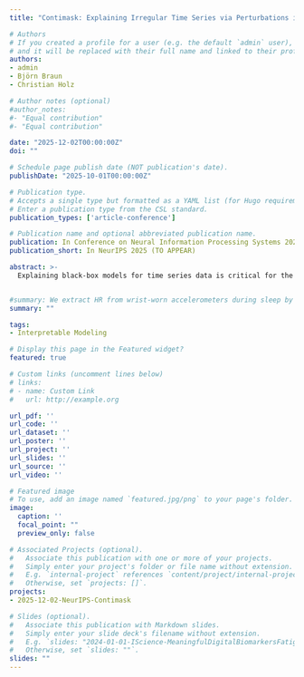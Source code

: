 ```yaml
---
title: "Contimask: Explaining Irregular Time Series via Perturbations in Continuous Time"

# Authors
# If you created a profile for a user (e.g. the default `admin` user), write the username (folder name) here 
# and it will be replaced with their full name and linked to their profile.
authors:
- admin
- Björn Braun
- Christian Holz

# Author notes (optional)
#author_notes:
#- "Equal contribution"
#- "Equal contribution"

date: "2025-12-02T00:00:00Z"
doi: ""

# Schedule page publish date (NOT publication's date).
publishDate: "2025-10-01T00:00:00Z"

# Publication type.
# Accepts a single type but formatted as a YAML list (for Hugo requirements).
# Enter a publication type from the CSL standard.
publication_types: ['article-conference']

# Publication name and optional abbreviated publication name.
publication: In Conference on Neural Information Processing Systems 2025 (NeurIPS - TO APPEAR)
publication_short: In NeurIPS 2025 (TO APPEAR)

abstract: >-
  Explaining black-box models for time series data is critical for the wide-scale adoption of deep learning techniques across domains such as healthcare. Recently, explainability methods for deep time series models have seen significant progress by adopting saliency methods that perturb masked segments of time series to uncover their importance towards the prediction of black-box models. Thus far, such methods have been largely restricted to regular time series. Irregular time series, however, sampled at irregular time intervals and potentially with missing values, are the dominant form of time series in various critical domains (e.g., hospital records). In this paper, we conduct the first evaluation of saliency methods for the interpretation of irregular time series models. We first translate techniques for regular time series into the continuous time realm of irregular time series and show under which circumstances such techniques are still applicable. However, existing perturbation techniques neglect the timing and structure of observed data, e.g., informative missingness when data is not missing at random. Thus, we propose Contimask, a simple framework to also apply non-differentiable perturbations, such as simulating that parts of the data had not been observed using NeuroEvolution. Doing so, we are first to successfully detect saliency that is independent of the value of observed data and achieve significant improvements at interpreting irregular time series models on real-world data where 90% of the data is missing.


#summary: We extract HR from wrist-worn accelerometers during sleep by tracing HR curves in the frequncy domain. Our approach further includes motion artifact removal and simple post-processing to bring down the MAE to 0.88 BPM averaged across participants of our novel dataset.
summary: ""

tags:
- Interpretable Modeling

# Display this page in the Featured widget?
featured: true

# Custom links (uncomment lines below)
# links:
# - name: Custom Link
#   url: http://example.org

url_pdf: ''
url_code: ''
url_dataset: ''
url_poster: ''
url_project: ''
url_slides: ''
url_source: ''
url_video: ''

# Featured image
# To use, add an image named `featured.jpg/png` to your page's folder. 
image:
  caption: ''
  focal_point: ""
  preview_only: false

# Associated Projects (optional).
#   Associate this publication with one or more of your projects.
#   Simply enter your project's folder or file name without extension.
#   E.g. `internal-project` references `content/project/internal-project/index.md`.
#   Otherwise, set `projects: []`.
projects:
- 2025-12-02-NeurIPS-Contimask

# Slides (optional).
#   Associate this publication with Markdown slides.
#   Simply enter your slide deck's filename without extension.
#   E.g. `slides: "2024-01-01-IScience-MeaningfulDigitalBiomarkersFatigue"` references `content/slides/2024-01-01-IScience-MeaningfulDigitalBiomarkersFatigue/index.md`.
#   Otherwise, set `slides: ""`.
slides: ""
---
```

